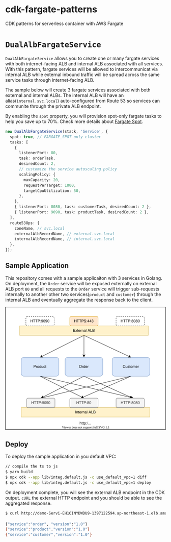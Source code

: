 # cdk-fargate-patterns

CDK patterns for serverless container with AWS Fargate

# `DualAlbFargateService`

`DualAlbFargateService` allows you to create one or many fargate services with both internet-facing ALB and internal ALB associated with all services. With this pattern, fargate services will be allowed to intercommunicat via internal ALB while external inbound traffic will be spread across the same service tasks through internet-facing ALB.


The sample below will create 3 fargate services associated with both external and internal ALBs. The internal ALB will have an alias(`internal.svc.local`) auto-configured from Route 53 so services can communite through the private ALB endpoint.

By enabling the `spot` property, you will provision spot-only fargate tasks to help you save up to 70%. Check more details about [Fargate Spot](https://aws.amazon.com/about-aws/whats-new/2019/12/aws-launches-fargate-spot-save-up-to-70-for-fault-tolerant-applications/?nc1=h_ls).

```ts
new DualAlbFargateService(stack, 'Service', {
  spot: true, // FARGATE_SPOT only cluster
  tasks: [
    {
      listenerPort: 80,
      task: orderTask,
      desiredCount: 2,
      // customize the service autoscaling policy
      scalingPolicy: {
        maxCapacity: 20,
        requestPerTarget: 1000,
        targetCpuUtilization: 50,
      },
    },
    { listenerPort: 8080, task: customerTask, desiredCount: 2 },
    { listenerPort: 9090, task: productTask, desiredCount: 2 },
  ],
  route53Ops: {
    zoneName, // svc.local
    externalAlbRecordName, // external.svc.local
    internalAlbRecordName, // internal.svc.local
  },
});
```

## Sample Application

This repository comes with a sample applicaiton with 3 services in Golang. On deployment, the `Order` service will be exposed externally on external ALB port `80` and all requests to the `Order` service will trigger sub-requests internally to another other two services(`product` and `customer`) through the internal ALB and eventually aggregate the response back to the client.


![](images/DualAlbFargateService.svg)

## Deploy

To deploy the sample application in you default VPC:

```sh
// compile the ts to js
$ yarn build
$ npx cdk --app lib/integ.default.js -c use_default_vpc=1 diff
$ npx cdk --app lib/integ.default.js -c use_default_vpc=1 deploy
```

On deployment complete, you will see the external ALB endpoint in the CDK output. `cURL` the external HTTP endpoint and you should be able to see the aggregated response.


```sh
$ curl http://demo-Servi-EH1OINYDWDU9-1397122594.ap-northeast-1.elb.amazonaws.com

{"service":"order", "version":"1.0"}
{"service":"product","version":"1.0"}
{"service":"customer","version":"1.0"}
```
